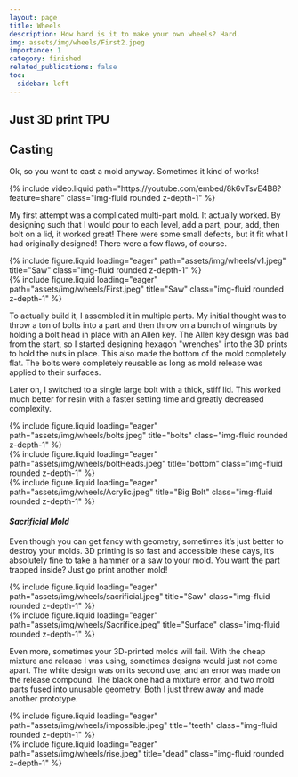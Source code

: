 ```yaml
---
layout: page
title: Wheels
description: How hard is it to make your own wheels? Hard.
img: assets/img/wheels/First2.jpeg
importance: 1
category: finished
related_publications: false
toc:
  sidebar: left
---
```


## **Just 3D print TPU**

## **Casting**

Ok, so you want to cast a mold anyway. Sometimes it kind of works!

<div class="row">
    <div class="col-sm mt-3 mt-md-0">
        {% include video.liquid path="https://youtube.com/embed/8k6vTsvE4B8?feature=share" class="img-fluid rounded z-depth-1" %}
    </div>
</div>

My first attempt was a complicated multi-part mold. It actually worked. By designing such that I would pour to each level, add a part, pour, add, then bolt on a lid, it worked great! There were some small defects, but it fit what I had originally designed! There were a few flaws, of course.

<div class="row">
    <div class="col-sm mt-3 mt-md-0">
        {% include figure.liquid loading="eager" path="assets/img/wheels/v1.jpeg" title="Saw" class="img-fluid rounded z-depth-1" %}
    </div>
    <div class="col-sm mt-3 mt-md-0">
        {% include figure.liquid loading="eager" path="assets/img/wheels/First.jpeg" title="Saw" class="img-fluid rounded z-depth-1" %}
    </div>
</div>

To actually build it, I assembled it in multiple parts. My initial thought was to throw a ton of bolts into a part and then throw on a bunch of wingnuts by holding a bolt head in place with an Allen key. The Allen key design was bad from the start, so I started designing hexagon "wrenches" into the 3D prints to hold the nuts in place. This also made the bottom of the mold completely flat. The bolts were completely reusable as long as mold release was applied to their surfaces.

Later on, I switched to a single large bolt with a thick, stiff lid. This worked much better for resin with a faster setting time and greatly decreased complexity.

<div class="row">
    <div class="col-sm mt-3 mt-md-0">
        {% include figure.liquid loading="eager" path="assets/img/wheels/bolts.jpeg" title="bolts" class="img-fluid rounded z-depth-1" %}
    </div>
    <div class="col-sm mt-3 mt-md-0">
        {% include figure.liquid loading="eager" path="assets/img/wheels/boltHeads.jpeg" title="bottom" class="img-fluid rounded z-depth-1" %}
    </div>
    <div class="col-sm mt-3 mt-md-0">
        {% include figure.liquid loading="eager" path="assets/img/wheels/Acrylic.jpeg" title="Big Bolt" class="img-fluid rounded z-depth-1" %}
    </div>
</div>

#### **_Sacrificial Mold_**

Even though you can get fancy with geometry, sometimes it’s just better to destroy your molds. 3D printing is so fast and accessible these days, it’s absolutely fine to take a hammer or a saw to your mold. You want the part trapped inside? Just go print another mold!

<div class="row">
    <div class="col-sm mt-3 mt-md-0">
        {% include figure.liquid loading="eager" path="assets/img/wheels/sacrificial.jpeg" title="Saw" class="img-fluid rounded z-depth-1" %}
    </div>
    <div class="col-sm mt-3 mt-md-0">
        {% include figure.liquid loading="eager" path="assets/img/wheels/Sacrifice.jpeg" title="Surface" class="img-fluid rounded z-depth-1" %}
    </div>
</div>

Even more, sometimes your 3D-printed molds will fail. With the cheap mixture and release I was using, sometimes designs would just not come apart. The white design was on its second use, and an error was made on the release compound. The black one had a mixture error, and two mold parts fused into unusable geometry. Both I just threw away and made another prototype.

<div class="row">
    <div class="col-sm mt-3 mt-md-0">
        {% include figure.liquid loading="eager" path="assets/img/wheels/impossible.jpeg" title="teeth" class="img-fluid rounded z-depth-1" %}
    </div>
    <div class="col-sm mt-3 mt-md-0">
        {% include figure.liquid loading="eager" path="assets/img/wheels/rise.jpeg" title="dead" class="img-fluid rounded z-depth-1" %}
    </div>
</div>
